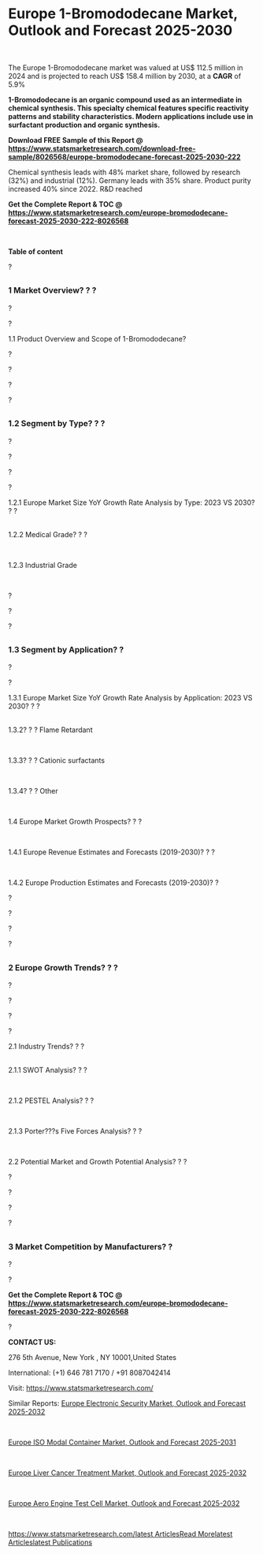 <h1>Europe 1-Bromododecane Market, Outlook and Forecast 2025-2030</h1><br/><p>The Europe 1-Bromododecane market was valued at US$ 112.5 million in 2024 and is projected to reach US$ 158.4 million by 2030, at a <strong>CAGR</strong> of 5.9%</p>
 
 
 
 <p><strong>1-Bromododecane is an organic compound used as an intermediate in chemical synthesis. This specialty chemical features specific reactivity patterns and stability characteristics. Modern applications include use in surfactant production and organic synthesis.</strong></p>
 
 
 
 <p><strong>Download FREE Sample of this Report @ <a href="https://www.statsmarketresearch.com/download-free-sample/8026568/europe-bromododecane-forecast-2025-2030-222">https://www.statsmarketresearch.com/download-free-sample/8026568/europe-bromododecane-forecast-2025-2030-222</a></strong></p>
 
 
 
 <p>Chemical synthesis leads with 48% market share, followed by research (32%) and industrial (12%). Germany leads with 35% share. Product purity increased 40% since 2022. R&D reached</p>
 
 
 
 <div><b>Get the Complete Report & TOC @ <a href="https://www.statsmarketresearch.com/europe-bromododecane-forecast-2025-2030-222-8026568">https://www.statsmarketresearch.com/europe-bromododecane-forecast-2025-2030-222-8026568</a></b></div>
 
 
 
 <p><br />
 
 <b>Table of content</b></p>
 
 
 
 <p>? </p>
 
 
 
 <h2><span style="font-size:16px"><strong>1 Market Overview? ? ? </strong></span></h2>
 
 
 
 <p>? </p>
 
 
 
 <p>? </p>
 
 
 
 <p>1.1 Product Overview and Scope of 1-Bromododecane? </p>
 
 
 
 <p>? </p>
 
 
 
 <p>? </p>
 
 
 
 <p>? </p>
 
 
 
 <p>? </p>
 
 
 
 <h2><strong><span style="font-size:16px">1.2 Segment by Type? ? ? </span></strong></h2>
 
 
 
 <p>? </p>
 
 
 
 <p>? </p>
 
 
 
 <p>? </p>
 
 
 
 <p>? </p>
 
 
 
 <p>1.2.1 Europe Market Size YoY Growth Rate Analysis by Type: 2023 VS 2030? ? ? <br />
 
 <br />
 
 1.2.2 Medical Grade? ? ? <br />
 
 <br />
 
 1.2.3 Industrial Grade<br />
 
 <br />
 
 ? </p>
 
 
 
 <p>? </p>
 
 
 
 <p>? </p>
 
 
 
 <h2><span style="font-size:16px"><strong>1.3 Segment by Application? ? </strong></span></h2>
 
 
 
 <p>? </p>
 
 
 
 <p>? </p>
 
 
 
 <p>1.3.1 Europe Market Size YoY Growth Rate Analysis by Application: 2023 VS 2030? ? ? <br />
 
 <br />
 
 1.3.2? ? ? Flame Retardant<br />
 
 <br />
 
 1.3.3? ? ? Cationic surfactants<br />
 
 <br />
 
 1.3.4? ? ? Other<br />
 
 <br />
 
 1.4 Europe Market Growth Prospects? ? ? <br />
 
 <br />
 
 1.4.1 Europe Revenue Estimates and Forecasts (2019-2030)? ? ? <br />
 
 <br />
 
 1.4.2 Europe Production Estimates and Forecasts (2019-2030)? ? </p>
 
 
 
 <p>? </p>
 
 
 
 <p>? </p>
 
 
 
 <p>? </p>
 
 
 
 <p>? </p>
 
 
 
 <h2><span style="font-size:16px"><strong>2 Europe Growth Trends? ? ? </strong></span></h2>
 
 
 
 <p>? </p>
 
 
 
 <p>? </p>
 
 
 
 <p>? </p>
 
 
 
 <p>? </p>
 
 
 
 <p>2.1 Industry Trends? ? ? <br />
 
 <br />
 
 2.1.1 SWOT Analysis? ? ? <br />
 
 <br />
 
 2.1.2 PESTEL Analysis? ? ? <br />
 
 <br />
 
 2.1.3 Porter???s Five Forces Analysis? ? ? <br />
 
 <br />
 
 2.2 Potential Market and Growth Potential Analysis? ? ? </p>
 
 
 
 <p>? </p>
 
 
 
 <p>? </p>
 
 
 
 <p>? </p>
 
 
 
 <p>? </p>
 
 
 
 <h2><span style="font-size:16px"><strong>3 Market Competition by Manufacturers? ? </strong> </span></h2>
 
 
 
 <p>? </p>
 
 
 
 <p>? </p>
 
 
 
 <div><b>Get the Complete Report & TOC @ <a href="https://www.statsmarketresearch.com/europe-bromododecane-forecast-2025-2030-222-8026568">https://www.statsmarketresearch.com/europe-bromododecane-forecast-2025-2030-222-8026568</a></b></div>
 
 
 
 <p>? </p>
 
 
 
 <p><b>CONTACT US:</b><br />
 
 276 5th Avenue, New York , NY 10001,United States<br />
 
 International: (+1) 646 781 7170 / +91 8087042414<br />
 
 Visit: <a href="https://www.statsmarketresearch.com/">https://www.statsmarketresearch.com/</a><br />
 
 Similar Reports: <a href="https://www.statsmarketresearch.com/europe-bromododecane-forecast-2025-2030-222-8026568">Europe Electronic Security Market, Outlook and Forecast 2025-2032</a><br />
 
 <br />
 
 <a href="https://www.statsmarketresearch.com/europe-bromododecane-forecast-2025-2030-222-8026568">Europe ISO Modal Container Market, Outlook and Forecast 2025-2031</a><br />
 
 <br />
 
 <a href="https://www.statsmarketresearch.com/europe-bromododecane-forecast-2025-2030-222-8026568">Europe Liver Cancer Treatment Market, Outlook and Forecast 2025-2032</a><br />
 
 <br />
 
 <a href="https://www.statsmarketresearch.com/europe-bromododecane-forecast-2025-2030-222-8026568">Europe Aero Engine Test Cell Market, Outlook and Forecast 2025-2032</a><br />
 
 <br />
 
 <a href="https://gyeongbokgung.com">https://www.statsmarketresearch.com/</a><a href="https://hallyeomaritime.com">latest Articles</a><a href="https://jingwansa.com">Read More</a><a href="https://nguoiviet.jp/">latest Articles</a><a href="https://www.intelmarketresearch.com/">latest Publications</a></p>